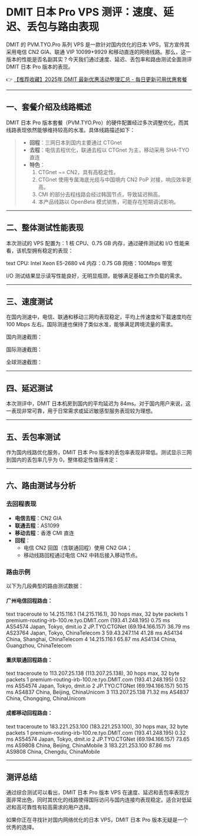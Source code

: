 # DMIT 日本 Pro VPS 测评：速度、延迟、丢包与路由表现

DMIT 的 PVM.TYO.Pro 系列 VPS 是一款针对国内优化的日本 VPS，官方宣传其采用电信 CN2 GIA、联通 VIP 10099+9929 和移动直连的网络线路。那么，这一版本的性能是否名副其实？今天我们通过速度、延迟、丢包率和路由测试全面测评 DMIT 日本 Pro 版本的表现。

👉 [【推荐收藏】2025年 DMIT 最新优惠活动整理汇总 - 每日更新可用优惠套餐](https://bit.ly/dmit_coupon)

---

## 一、套餐介绍及线路概述

DMIT 日本 Pro 版本套餐（PVM.TYO.Pro）的硬件配置经过多次调整优化，而其线路表现依然能够维持较高的水准。具体线路描述如下：

> - **回程**：三网日本到国内主要通过 CTGnet
> - **去程**：电信去程优化，联通去程以 CTGnet 为主，移动采用 SHA-TYO 直连
> - **特色**：
>   1. CTGnet ~= CN2，具有高稳定性。
>   2. CTGnet 使用专属海底光缆与中国境内 CN2 PoP 对接，响应效率更高。
>   3. CMI 的部分去程线路会经过韩国节点，导致延迟稍高。
>   4. 本产品线路以 OpenBeta 模式销售，可能存在短期调试影响。

---

## 二、整体测试性能表现

本次测试的 VPS 配置为：1 核 CPU、0.75 GB 内存，通过硬件测试和 I/O 性能来看，该机型拥有稳定的表现：

text
CPU: Intel Xeon E5-2680 v4
内存：0.75 GB
网络：100Mbps 带宽


I/O 测试结果显示读写性能良好，无明显瓶颈，能够满足基础工作负载的需求。

---

## 三、速度测试

在国内测速中，电信、联通和移动三网均表现稳定，平均上传速度和下载速度均在 100 Mbps 左右。国际测速也保持了类似水准，能够满足跨境流量的需求。

国内测速截图：  


国际测速截图：  


全球测速截图：  


---

## 四、延迟测试

本次测评中，DMIT 日本机房到国内的平均延迟为 84ms。对于国内用户来说，这一表现非常可靠，用于日常需求或延迟敏感型服务表现较为理想。

---

## 五、丢包率测试

作为国内线路优化服务，DMIT 日本 Pro 版本的丢包率表现非常低。测试显示三网到国内的丢包率几乎为 0，整体稳定性值得肯定：



---

## 六、路由测试与分析

### 去回程表现
- **电信去程**：CN2 GIA  
- **联通去程**：AS1099  
- **移动去程**：香港 CMI 直连  
- **回程**：
  - 电信 CN2 回国（含联通回程）使用 CN2 GIA；
  - 移动线路回程通过电信 CN2 中转后接入移动节点。

### 路由示例

以下为几段典型的路由测试数据：

#### 广州电信回程路由：
text
traceroute to 14.215.116.1 (14.215.116.1), 30 hops max, 32 byte packets
1 premium-routing-irb-100.re.tyo.DMIT.com (193.41.248.195) 0.75 ms AS54574 Japan, Tokyo, dmit.io
2 JP.TYO.CTGNet (69.194.166.157) 36.79 ms AS23764 Japan, Tokyo, ChinaTelecom
3 59.43.247.114 41.28 ms AS4134 China, Shanghai, ChinaTelecom
4 14.215.116.1 65.87 ms AS4134 China, Guangzhou, ChinaTelecom


#### 重庆联通回程路由：
text
traceroute to 113.207.25.138 (113.207.25.138), 30 hops max, 32 byte packets
1 premium-routing-irb-100.re.tyo.DMIT.com (193.41.248.195) 0.52 ms AS54574 Japan, Tokyo, dmit.io
2 JP.TYO.CTGNet (69.194.166.157) 50.15 ms AS4837 China, Beijing, ChinaUnicom
3 113.207.25.138 71.32 ms AS4837 China, Chongqing, ChinaUnicom


#### 成都移动回程路由：
text
traceroute to 183.221.253.100 (183.221.253.100), 30 hops max, 32 byte packets
1 premium-routing-irb-100.re.tyo.DMIT.com (193.41.248.195) 0.32 ms AS54574 Japan, Tokyo, dmit.io
2 JP.TYO.CTGNet (69.194.166.157) 73.65 ms AS9808 China, Beijing, ChinaMobile
3 183.221.253.100 87.86 ms AS9808 China, Chengdu, ChinaMobile


---

## 测评总结

通过综合测试可以看出，DMIT 日本 Pro 版本 VPS 在速度、延迟和丢包率表现方面非常出色，同时其优化的线路使得国际访问与国内连接均表现稳定。适合对低延迟和高可靠性有较高需求的用户选择。

如果你正在寻找针对国内网络优化的日本 VPS，DMIT 日本 Pro 版本无疑是一个优秀的选择。